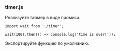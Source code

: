 ### timer.js

Реализуйте таймер в виде промиса.

```
import wait from './timer';

wait(100).then(() => console.log('time is over!'));

```

Экспортируйте функцию по умолчанию.
